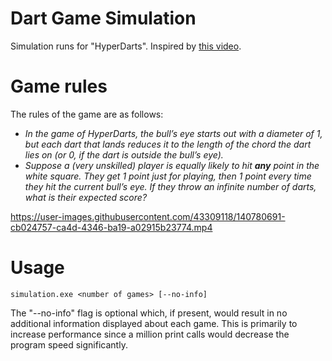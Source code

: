 # Dart Game Simulation
Simulation runs for "HyperDarts". Inspired by [this video](https://www.youtube.com/watch?v=6_yU9eJ0NxA).

# Game rules
The rules of the game are as follows:
 - *In the game of HyperDarts, the bull’s eye starts out with a diameter of 1, but each dart that lands reduces it to the length of the chord the dart lies on (or 0, if the dart is outside the bull’s eye).*
 - *Suppose a (very unskilled) player is equally likely to hit **any** point in the white square. They get 1 point just for playing, then 1 point every time they hit the current bull’s eye. If they throw an infinite number of darts, what is their expected score?*

https://user-images.githubusercontent.com/43309118/140780691-cb024757-ca4d-4346-ba19-a02915b23774.mp4

# Usage
	simulation.exe <number of games> [--no-info]
  The "--no-info" flag is optional which, if present, would result in no additional information displayed about each game. This is primarily to increase performance since a million print calls would decrease the program speed significantly.
